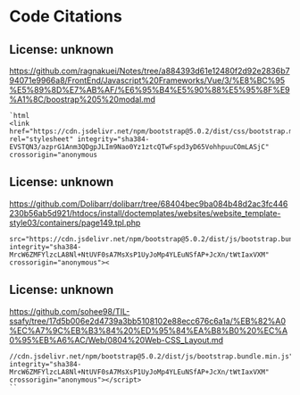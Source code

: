 # Code Citations

## License: unknown
https://github.com/ragnakuei/Notes/tree/a884393d61e12480f2d92e2836b794071e9966a8/FrontEnd/Javascript%20Frameworks/Vue/3/%E8%BC%95%E5%89%8D%E7%AB%AF/%E6%95%B4%E5%90%88%E5%95%8F%E9%A1%8C/boostrap%205%20modal.md

```
`html
<link href="https://cdn.jsdelivr.net/npm/bootstrap@5.0.2/dist/css/bootstrap.min.css" rel="stylesheet" integrity="sha384-EVSTQN3/azprG1Anm3QDgpJLIm9Nao0Yz1ztcQTwFspd3yD65VohhpuuCOmLASjC" crossorigin="anonymous
```


## License: unknown
https://github.com/Dolibarr/dolibarr/tree/68404bec9ba084b48d2ac3fc446230b56ab5d921/htdocs/install/doctemplates/websites/website_template-style03/containers/page149.tpl.php

```
src="https://cdn.jsdelivr.net/npm/bootstrap@5.0.2/dist/js/bootstrap.bundle.min.js" integrity="sha384-MrcW6ZMFYlzcLA8Nl+NtUVF0sA7MsXsP1UyJoMp4YLEuNSfAP+JcXn/tWtIaxVXM" crossorigin="anonymous"><
```


## License: unknown
https://github.com/sohee98/TIL-ssafy/tree/17d5b006e2d4739a3bb5108102e88ecc676c6a1a/%EB%82%A0%EC%A7%9C%EB%B3%84%20%ED%95%84%EA%B8%B0%20%EC%A0%95%EB%A6%AC/Web/0804%20Web-CSS_Layout.md

```
//cdn.jsdelivr.net/npm/bootstrap@5.0.2/dist/js/bootstrap.bundle.min.js" integrity="sha384-MrcW6ZMFYlzcLA8Nl+NtUVF0sA7MsXsP1UyJoMp4YLEuNSfAP+JcXn/tWtIaxVXM" crossorigin="anonymous"></script>
``
```
